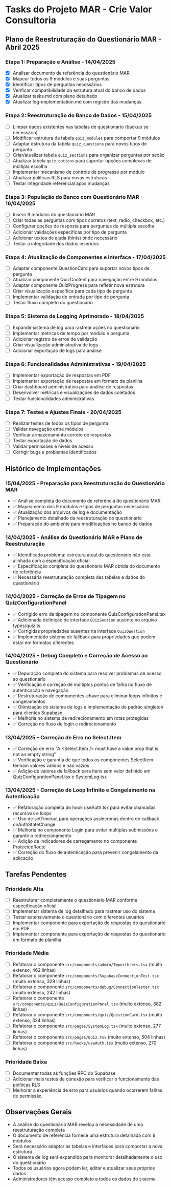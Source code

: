 
# Tasks do Projeto MAR - Crie Valor Consultoria

## Plano de Reestruturação do Questionário MAR - Abril 2025

### Etapa 1: Preparação e Análise - 14/04/2025
- [x] Analisar documento de referência do questionário MAR
- [x] Mapear todos os 9 módulos e suas perguntas
- [x] Identificar tipos de perguntas necessários
- [x] Verificar compatibilidade da estrutura atual do banco de dados
- [x] Atualizar tasks.md com plano detalhado
- [x] Atualizar log-implementation.md com registro das mudanças

### Etapa 2: Reestruturação do Banco de Dados - 15/04/2025
- [ ] Limpar dados existentes nas tabelas de questionário (backup se necessário)
- [ ] Modificar estrutura da tabela `quiz_modules` para comportar 9 módulos
- [ ] Adaptar estrutura da tabela `quiz_questions` para novos tipos de pergunta
- [ ] Criar/atualizar tabela `quiz_sections` para organizar perguntas por seção
- [ ] Atualizar tabela `quiz_options` para suportar opções complexas de múltipla escolha
- [ ] Implementar mecanismo de controle de progresso por módulo
- [ ] Atualizar políticas RLS para novas estruturas
- [ ] Testar integridade referencial após mudanças

### Etapa 3: População do Banco com Questionário MAR - 16/04/2025
- [ ] Inserir 9 módulos do questionário MAR
- [ ] Criar todas as perguntas com tipos corretos (text, radio, checkbox, etc.)
- [ ] Configurar opções de resposta para perguntas de múltipla escolha
- [ ] Adicionar validações específicas por tipo de pergunta
- [ ] Adicionar textos de ajuda (hints) onde necessário
- [ ] Testar a integridade dos dados inseridos

### Etapa 4: Atualização de Componentes e Interface - 17/04/2025
- [ ] Adaptar componente QuestionCard para suportar novos tipos de pergunta
- [ ] Atualizar componente QuizContent para navegação entre 9 módulos
- [ ] Adaptar componente QuizProgress para refletir nova estrutura
- [ ] Criar visualização específica para cada tipo de pergunta
- [ ] Implementar validação de entrada por tipo de pergunta
- [ ] Testar fluxo completo do questionário

### Etapa 5: Sistema de Logging Aprimorado - 18/04/2025
- [ ] Expandir sistema de log para rastrear ações no questionário
- [ ] Implementar métricas de tempo por módulo e pergunta
- [ ] Adicionar registro de erros de validação
- [ ] Criar visualização administrativa de logs
- [ ] Adicionar exportação de logs para análise

### Etapa 6: Funcionalidades Administrativas - 19/04/2025
- [ ] Implementar exportação de respostas em PDF
- [ ] Implementar exportação de respostas em formato de planilha
- [ ] Criar dashboard administrativo para análise de respostas
- [ ] Desenvolver métricas e visualizações de dados coletados
- [ ] Testar funcionalidades administrativas

### Etapa 7: Testes e Ajustes Finais - 20/04/2025
- [ ] Realizar testes de todos os tipos de pergunta
- [ ] Validar navegação entre módulos
- [ ] Verificar armazenamento correto de respostas
- [ ] Testar exportação de dados
- [ ] Validar permissões e níveis de acesso
- [ ] Corrigir bugs e problemas identificados

## Histórico de Implementações

### 15/04/2025 - Preparação para Reestruturação do Questionário MAR
- ✅ Análise completa do documento de referência do questionário MAR
- ✅ Mapeamento dos 9 módulos e tipos de perguntas necessários
- ✅ Atualização dos arquivos de log e documentação
- ✅ Planejamento detalhado da reestruturação do questionário
- ✅ Preparação do ambiente para modificações no banco de dados

### 14/04/2025 - Análise do Questionário MAR e Plano de Reestruturação
- ✅ Identificado problema: estrutura atual do questionário não está alinhada com a especificação oficial
- ✅ Especificação completa do questionário MAR obtida do documento de referência
- ✅ Necessária reestruturação completa das tabelas e dados do questionário

### 14/04/2025 - Correção de Erros de Tipagem no QuizConfigurationPanel
- ✅ Corrigido erro de tipagem no componente QuizConfigurationPanel.tsx
- ✅ Adicionada definição de interface `QuizSection` ausente no arquivo types/quiz.ts
- ✅ Corrigidas propriedades ausentes na interface `QuizQuestion`
- ✅ Implementado sistema de fallback para propriedades que podem estar em formatos diferentes

### 14/04/2025 - Debug Completo e Correção de Acesso ao Questionário
- ✅ Depuração completa do sistema para resolver problemas de acesso ao questionário
- ✅ Verificação e correção de múltiplos pontos de falha no fluxo de autenticação e navegação
- ✅ Restruturação de componentes-chave para eliminar loops infinitos e congelamentos
- ✅ Otimização do sistema de logs e implementação de padrão singleton para clientes Supabase
- ✅ Melhoria no sistema de redirecionamento em rotas protegidas
- ✅ Correção no fluxo de login e redirecionamento

### 13/04/2025 - Correção de Erro no Select.Item
- ✅ Correção de erro "A <Select.Item /> must have a value prop that is not an empty string"
- ✅ Verificação e garantia de que todos os componentes SelectItem tenham valores válidos e não vazios
- ✅ Adição de valores de fallback para itens sem valor definido em QuizConfigurationPanel.tsx e SystemLog.tsx

### 13/04/2025 - Correção de Loop Infinito e Congelamento na Autenticação
- ✅ Refatoração completa do hook useAuth.tsx para evitar chamadas recursivas e loops
- ✅ Uso de setTimeout para operações assíncronas dentro do callback onAuthStateChange
- ✅ Melhoria no componente Login para evitar múltiplas submissões e garantir o redirecionamento
- ✅ Adição de indicadores de carregamento no componente ProtectedRoute
- ✅ Correção do fluxo de autenticação para prevenir congelamento da aplicação

## Tarefas Pendentes

### Prioridade Alta
- [ ] Reestruturar completamente o questionário MAR conforme especificação oficial
- [ ] Implementar sistema de log detalhado para rastrear uso do sistema
- [ ] Testar extensivamente o questionário com diferentes usuários
- [ ] Implementar componente para exportação de respostas do questionário em PDF
- [ ] Implementar componente para exportação de respostas do questionário em formato de planilha

### Prioridade Média
- [ ] Refatorar o componente `src/components/admin/ImportUsers.tsx` (muito extenso, 462 linhas)
- [ ] Refatorar o componente `src/components/SupabaseConnectionTest.tsx` (muito extenso, 329 linhas)
- [ ] Refatorar o componente `src/components/debug/ConnectionTester.tsx` (muito extenso, 242 linhas)
- [ ] Refatorar o componente `src/components/quiz/QuizConfigurationPanel.tsx` (muito extenso, 382 linhas)
- [ ] Refatorar o componente `src/components/quiz/QuestionCard.tsx` (muito extenso, 324 linhas)
- [ ] Refatorar o componente `src/pages/SystemLog.tsx` (muito extenso, 277 linhas)
- [ ] Refatorar o componente `src/pages/Quiz.tsx` (muito extenso, 504 linhas)
- [ ] Refatorar o componente `src/hooks/useAuth.tsx` (muito extenso, 270 linhas)

### Prioridade Baixa
- [ ] Documentar todas as funções RPC do Supabase
- [ ] Adicionar mais testes de conexão para verificar o funcionamento das políticas RLS
- [ ] Melhorar a experiência de erro para usuários quando ocorrerem falhas de permissão

## Observações Gerais
- A análise do questionário MAR revelou a necessidade de uma reestruturação completa
- O documento de referência fornece uma estrutura detalhada com 9 módulos
- Será necessário adaptar as tabelas e interfaces para comportar a nova estrutura
- O sistema de log será expandido para monitorar detalhadamente o uso do questionário
- Todos os usuários agora podem ler, editar e atualizar seus próprios dados
- Administradores têm acesso completo a todos os dados do sistema
